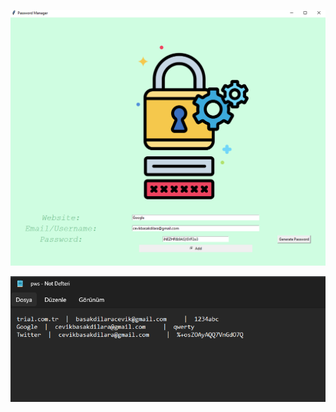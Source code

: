 

<p align="center">
<!--   my-header-img -->
<img src="https://github.com/badicev/UdemyStudy/blob/main/Others/1.png" />
</p>


<p align="center">
<!--   my-header-img -->
<img src="https://github.com/badicev/UdemyStudy/blob/main/Others/2.png" />
</p>
